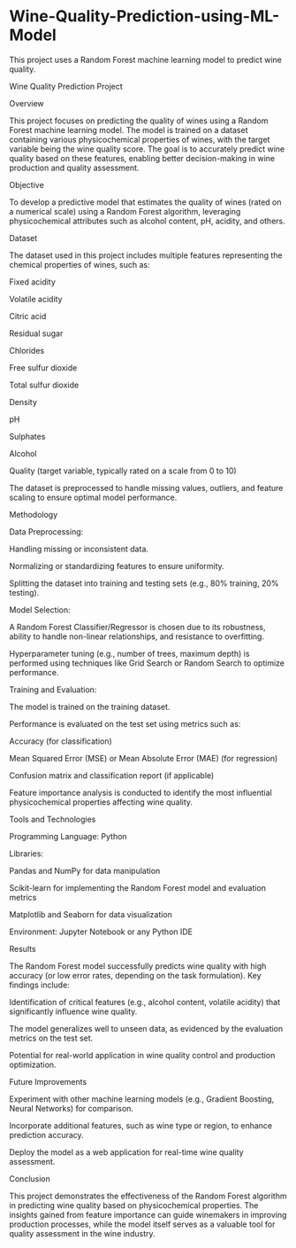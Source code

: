 # Wine-Quality-Prediction-using-ML-Model
This project uses a Random Forest machine learning model to predict wine quality.

Wine Quality Prediction Project

Overview

This project focuses on predicting the quality of wines using a Random Forest machine learning model. The model is trained on a dataset containing various physicochemical properties of wines, with the target variable being the wine quality score. The goal is to accurately predict wine quality based on these features, enabling better decision-making in wine production and quality assessment.

Objective

To develop a predictive model that estimates the quality of wines (rated on a numerical scale) using a Random Forest algorithm, leveraging physicochemical attributes such as alcohol content, pH, acidity, and others.

Dataset

The dataset used in this project includes multiple features representing the chemical properties of wines, such as:





Fixed acidity



Volatile acidity



Citric acid


Residual sugar



Chlorides



Free sulfur dioxide



Total sulfur dioxide



Density



pH



Sulphates



Alcohol



Quality (target variable, typically rated on a scale from 0 to 10)

The dataset is preprocessed to handle missing values, outliers, and feature scaling to ensure optimal model performance.

Methodology





Data Preprocessing:





Handling missing or inconsistent data.



Normalizing or standardizing features to ensure uniformity.



Splitting the dataset into training and testing sets (e.g., 80% training, 20% testing).



Model Selection:





A Random Forest Classifier/Regressor is chosen due to its robustness, ability to handle non-linear relationships, and resistance to overfitting.



Hyperparameter tuning (e.g., number of trees, maximum depth) is performed using techniques like Grid Search or Random Search to optimize performance.



Training and Evaluation:





The model is trained on the training dataset.



Performance is evaluated on the test set using metrics such as:





Accuracy (for classification)



Mean Squared Error (MSE) or Mean Absolute Error (MAE) (for regression)



Confusion matrix and classification report (if applicable)



Feature importance analysis is conducted to identify the most influential physicochemical properties affecting wine quality.

Tools and Technologies





Programming Language: Python



Libraries:





Pandas and NumPy for data manipulation



Scikit-learn for implementing the Random Forest model and evaluation metrics



Matplotlib and Seaborn for data visualization



Environment: Jupyter Notebook or any Python IDE

Results

The Random Forest model successfully predicts wine quality with high accuracy (or low error rates, depending on the task formulation). Key findings include:





Identification of critical features (e.g., alcohol content, volatile acidity) that significantly influence wine quality.



The model generalizes well to unseen data, as evidenced by the evaluation metrics on the test set.



Potential for real-world application in wine quality control and production optimization.

Future Improvements





Experiment with other machine learning models (e.g., Gradient Boosting, Neural Networks) for comparison.



Incorporate additional features, such as wine type or region, to enhance prediction accuracy.



Deploy the model as a web application for real-time wine quality assessment.

Conclusion

This project demonstrates the effectiveness of the Random Forest algorithm in predicting wine quality based on physicochemical properties. The insights gained from feature importance can guide winemakers in improving production processes, while the model itself serves as a valuable tool for quality assessment in the wine industry.
